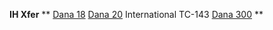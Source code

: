 ---
---

**IH Xfer**
**
[Dana 18](/convxfer/ih/ihd18id.html)
[Dana 20](/convxfer/ih/ihd20id.html)
International TC-143
[Dana 300](/convxfer/ih/ihd300id.html)
**
